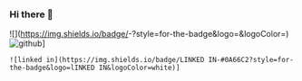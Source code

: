 ### Hi there 👋

<!--
**imdeepak27/imdeepak27** is a ✨ _special_ ✨ repository because its `README.md` (this file) appears on your GitHub profile.

Here are some ideas to get you started:

- 🔭 I’m currently working on ...
- 🌱 I’m currently learning ...
- 👯 I’m looking to collaborate on ...
- 🤔 I’m looking for help with ...
- 💬 Ask me about ...
- 📫 How to reach me: ...
- 😄 Pronouns: ...
- ⚡ Fun fact: ...
-->
![<LINKED IN>](https://img.shields.io/badge/<Badge Text>-<Background Color>?style=for-the-badge&logo=<Icon Name>&logoColor=<Logo Color>)
  ![github](https://img.shields.io/badge/GitHub-000000?style=for-the-badge&logo=GitHub&logoColor=white)]

  
    ![linked in](https://img.shields.io/badge/LINKED IN-#0A66C2?style=for-the-badge&logo=lINKED IN&logoColor=white)]
